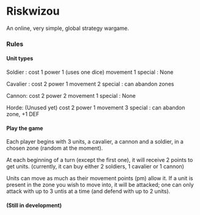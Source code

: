 # Riskwizou

An online, very simple, global strategy wargame.

### Rules

#### Unit types

Soldier :
cost 1
power 1 (uses one dice)
movement 1
special : None

Cavalier :
cost 2
power 1
movement 2 
special : can abandon zones

Cannon:
cost 2
power 2
movement 1
special : None

Horde: (Unused yet)
cost 2
power 1
movement 3
special : can abandon zone, +1 DEF

#### Play the game

Each player begins with 3 units, a cavalier, a cannon and a soldier, in a chosen zone (random at the moment).

At each beginning of a turn (except the first one), it will receive 2 points to get units. (currently, it can buy either 2 soldiers, 1 cavalier or 1 cannon)

Units can move as much as their movement points (pm) allow it. If a unit is present in the zone you wish to move into, it will be attacked; one can only attack with up to 3 untis at a time (and defend with up to 2 units).

#### (Still in development)

